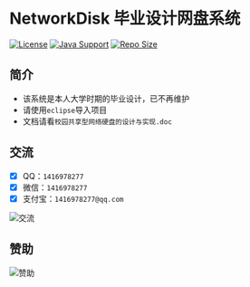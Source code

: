 # NetworkDisk 毕业设计网盘系统

[![License](https://img.shields.io/github/license/ali1416/NetworkDisk?label=License)](https://opensource.org/licenses/BSD-3-Clause)
[![Java Support](https://img.shields.io/badge/Java-11+-green)](https://openjdk.org/)
[![Repo Size](https://img.shields.io/github/repo-size/ali1416/NetworkDisk?label=Repo%20Size&color=success)](https://github.com/ALI1416/NetworkDisk/archive/refs/heads/master.zip)

## 简介

- 该系统是本人大学时期的毕业设计，已不再维护
- 请使用`eclipse`导入项目
- 文档请看`校园共享型网络硬盘的设计与实现.doc`

## 交流

- [x] QQ：`1416978277`
- [x] 微信：`1416978277`
- [x] 支付宝：`1416978277@qq.com`

![交流](https://cdn.jsdelivr.net/gh/ALI1416/ALI1416/image/contact.png)

## 赞助

![赞助](https://cdn.jsdelivr.net/gh/ALI1416/ALI1416/image/donate.png)
